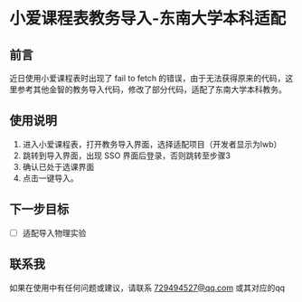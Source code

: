 # 小爱课程表教务导入-东南大学本科适配  
## 前言  
近日使用小爱课程表时出现了 fail to fetch 的错误，由于无法获得原来的代码，这里参考其他金智的教务导入代码，修改了部分代码，适配了东南大学本科教务。  
## 使用说明  
1. 进入小爱课程表，打开教务导入界面，选择适配项目（开发者显示为lwb）
2. 跳转到导入界面，出现 SSO 界面后登录，否则跳转至步骤3
3. 确认已处于选课界面
4. 点击一键导入。
## 下一步目标
- [ ] 适配导入物理实验
## 联系我
如果在使用中有任何问题或建议，请联系 729494527@qq.com 或其对应的qq